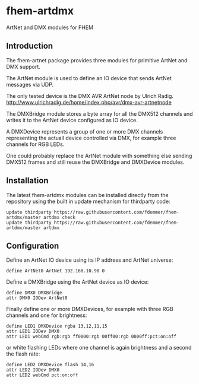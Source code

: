 fhem-artdmx
===========

ArtNet and DMX modules for FHEM


Introduction
------------

The fhem-artnet package provides three modules for primitive ArtNet and 
DMX support.


The ArtNet module is used to define an IO device that sends ArtNet messages 
via UDP. 

The only tested device is the DMX AVR ArtNet node by Ulrich Radig. 
http://www.ulrichradig.de/home/index.php/avr/dmx-avr-artnetnode


The DMXBridge module stores a byte array for all the DMX512 channels and 
writes it to the ArtNet device configured as IO device.


A DMXDevice represents a group of one or more DMX channels representing the 
actuall device controlled via DMX, for example three channels for RGB LEDs.


One could probably replace the ArtNet module with something else sending 
DMX512 frames and still reuse the DMXBridge and DMXDevice modules.


Installation
------------

The latest fhem-artdmx modules can be installed directly from the repository 
using the built in update mechanism for thirdparty code:

    update thirdparty https://raw.githubusercontent.com/fdemmer/fhem-artdmx/master artdmx check
    update thirdparty https://raw.githubusercontent.com/fdemmer/fhem-artdmx/master artdmx


Configuration
-------------

Define an ArtNet IO device using its IP address and ArtNet universe:

    define ArtNet0 ArtNet 192.168.10.90 0

Define a DMXBridge using the ArtNet device as IO device:

    define DMX0 DMXBridge
    attr DMX0 IODev ArtNet0

Finally define one or more DMXDevices, for example with three RGB channels and
one for brightness:

    define LED1 DMXDevice rgba 13,12,11,15
    attr LED1 IODev DMX0
    attr LED1 webCmd rgb:rgb ff0000:rgb 00ff00:rgb 0000ff:pct:on:off

or white flashing LEDs where one channel is again brightness and a second the
flash rate:

    define LED2 DMXDevice flash 14,16
    attr LED2 IODev DMX0
    attr LED2 webCmd pct:on:off

